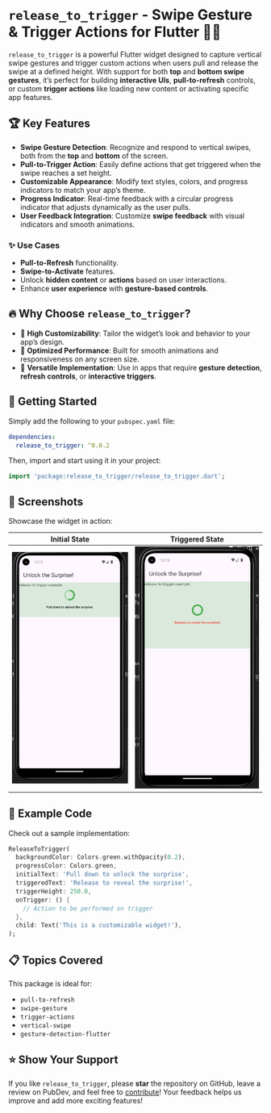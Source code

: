 # **`release_to_trigger`** - Swipe Gesture & Trigger Actions for Flutter 📱💥

`release_to_trigger` is a powerful Flutter widget designed to capture vertical swipe gestures and trigger custom actions when users pull and release the swipe at a defined height. With support for both **top** and **bottom swipe gestures**, it’s perfect for building **interactive UIs**, **pull-to-refresh** controls, or custom **trigger actions** like loading new content or activating specific app features.

## 🏆 Key Features

- **Swipe Gesture Detection**: Recognize and respond to vertical swipes, both from the **top** and **bottom** of the screen.
- **Pull-to-Trigger Action**: Easily define actions that get triggered when the swipe reaches a set height.
- **Customizable Appearance**: Modify text styles, colors, and progress indicators to match your app’s theme.
- **Progress Indicator**: Real-time feedback with a circular progress indicator that adjusts dynamically as the user pulls.
- **User Feedback Integration**: Customize **swipe feedback** with visual indicators and smooth animations.

### ✨ Use Cases
- **Pull-to-Refresh** functionality.
- **Swipe-to-Activate** features.
- Unlock **hidden content** or **actions** based on user interactions.
- Enhance **user experience** with **gesture-based controls**.

## 🔥 Why Choose `release_to_trigger`?

- 🎯 **High Customizability**: Tailor the widget’s look and behavior to your app’s design.
- 🚀 **Optimized Performance**: Built for smooth animations and responsiveness on any screen size.
- 💼 **Versatile Implementation**: Use in apps that require **gesture detection**, **refresh controls**, or **interactive triggers**.

## 🚀 Getting Started

Simply add the following to your `pubspec.yaml` file:

```yaml
dependencies:
  release_to_trigger: ^0.0.2
```

Then, import and start using it in your project:

```dart
import 'package:release_to_trigger/release_to_trigger.dart';
```

## 📸 Screenshots

Showcase the widget in action:

| **Initial State** | **Triggered State** |
|------------------|---------------------|
| ![Initial State](screenshots/1.png) | ![Triggered State](screenshots/2.png) |

## 🔧 Example Code

Check out a sample implementation:

```dart
ReleaseToTrigger(
  backgroundColor: Colors.green.withOpacity(0.2),
  progressColor: Colors.green,
  initialText: 'Pull down to unlock the surprise',
  triggeredText: 'Release to reveal the surprise!',
  triggerHeight: 250.0,
  onTrigger: () {
    // Action to be performed on trigger
  },
  child: Text('This is a customizable widget!'),
);
```

## 📋 Topics Covered

This package is ideal for:

- `pull-to-refresh`
- `swipe-gesture`
- `trigger-actions`
- `vertical-swipe`
- `gesture-detection-flutter`

## ⭐ Show Your Support

If you like `release_to_trigger`, please **star** the repository on GitHub, leave a review on PubDev, and feel free to [contribute](https://github.com/tejaspalyekar/release_to_trigger)! Your feedback helps us improve and add more exciting features!
